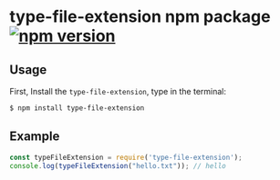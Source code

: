 # type-file-extension npm package&nbsp; [![npm version](https://badge.fury.io/js/type-file-extension.svg)](https://badge.fury.io/js/type-file-extension)

## Usage
First, Install the `type-file-extension`, type in the terminal:

```sh
$ npm install type-file-extension
```

## Example

```js
const typeFileExtension = require('type-file-extension');
console.log(typeFileExtension("hello.txt")); // hello
```
